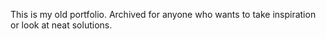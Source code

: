 This is my old portfolio. Archived for anyone who wants to take inspiration or look at neat solutions. 
